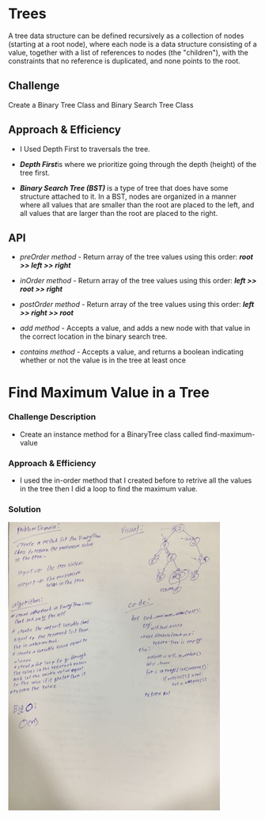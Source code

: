 # Trees

A tree data structure can be defined recursively as a collection of nodes (starting at a root node), where each node is a data structure consisting of a value, together with a list of references to nodes (the "children"), with the constraints that no reference is duplicated, and none points to the root.

## Challenge

Create a Binary Tree Class and Binary Search Tree Class

## Approach & Efficiency

* I Used Depth First to traversals the tree.

* ***Depth First***is where we prioritize going through the depth (height) of the tree first.

* ***Binary Search Tree (BST)*** is a type of tree that does have some structure attached to it. In a BST, nodes are organized in a manner where all values that are smaller than the root are placed to the left, and all values that are larger than the root are placed to the right.


## API

* *preOrder method* - Return array of the tree values using this order: ***root >> left >> right***

* *inOrder method* - Return array of the tree values using this order: ***left >> root >> right***

* *postOrder method* - Return array of the tree values using this order: ***left >> right >> root***

* *add method* - Accepts a value, and adds a new node with that value in the correct location in the binary search tree.

* *contains method* - Accepts a value, and returns a boolean indicating whether or not the value is in the tree at least once



# Find Maximum Value in a Tree

### Challenge Description

* Create an instance method for a BinaryTree class called find-maximum-value

### Approach & Efficiency

* I used the in-order method that I created before to retrive all the values in the tree then I did a loop to find the maximum value.

### Solution

![photo](/assets/tree-max-value.jpg)